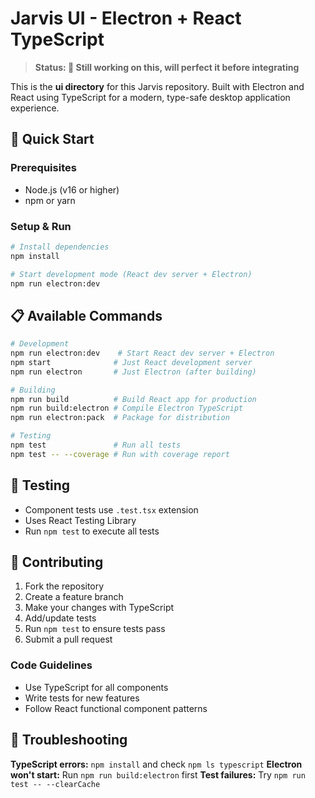 # Jarvis UI - Electron + React TypeScript

> **Status: 🚧 Still working on this, will perfect it before integrating**

This is the **ui directory** for this Jarvis repository. Built with Electron and React using TypeScript for a modern, type-safe desktop application experience.

## 🚀 Quick Start

### Prerequisites

- Node.js (v16 or higher)
- npm or yarn

### Setup & Run

```bash
# Install dependencies
npm install

# Start development mode (React dev server + Electron)
npm run electron:dev
```

## 📋 Available Commands

```bash
# Development
npm run electron:dev    # Start React dev server + Electron
npm start              # Just React development server
npm run electron       # Just Electron (after building)

# Building
npm run build          # Build React app for production
npm run build:electron # Compile Electron TypeScript
npm run electron:pack  # Package for distribution

# Testing
npm test               # Run all tests
npm test -- --coverage # Run with coverage report
```

## 🧪 Testing

- Component tests use `.test.tsx` extension
- Uses React Testing Library
- Run `npm test` to execute all tests

## 🤝 Contributing

1. Fork the repository
2. Create a feature branch
3. Make your changes with TypeScript
4. Add/update tests
5. Run `npm test` to ensure tests pass
6. Submit a pull request

### Code Guidelines

- Use TypeScript for all components
- Write tests for new features
- Follow React functional component patterns

## 🐛 Troubleshooting

**TypeScript errors:** `npm install` and check `npm ls typescript`
**Electron won't start:** Run `npm run build:electron` first
**Test failures:** Try `npm run test -- --clearCache`
